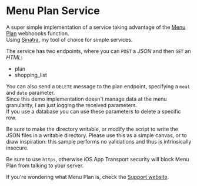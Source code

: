 # Menu Plan Service	
A super simple implementation of a service taking advantage of the [Menu Plan](http://menuplan.app) webhoooks function.  
Using [Sinatra](http://sinatrarb.com), my tool of choice for simple services.  

The service has two endpoints, where you can `POST` a *JSON* and then `GET` an *HTML*:

- plan
- shopping_list

You can also send a `DELETE` message to the plan endpoint, specifying a `meal` and `date` parameter.  
Since this demo implementation doesn't manage data at the menu granularity, I am just logging the received parameters.  
If you use a database you can use these parameters to delete a specific row.  

Be sure to make the directory writable, or modify the script to write the JSON files in a writable directory.
Please use this as a simple canvas, or to draw inspiration: this sample performs no validations and thus is intrinsically insecure.

Be sure to use `https`, otherwise iOS App Transport security will block Menu Plan from talking to your server.

If you're wondering what Menu Plan is, check the [Support website](http://menuplan.app).
